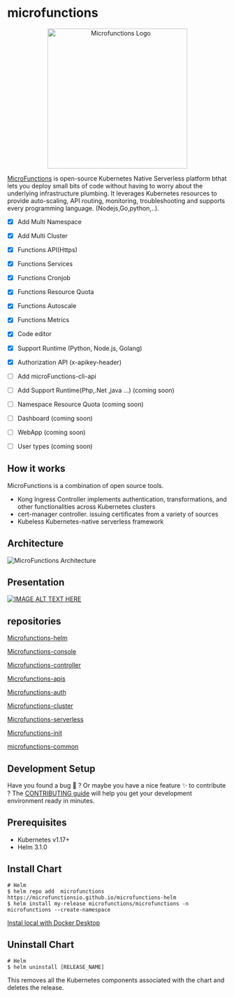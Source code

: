 # microfunctions
<p align="center">
  <a href="https://microfunctions.io" target="blank"><img src="http://www.microfunctions.io/wp-content/uploads/2020/07/New-Project-3.png" width="320" alt="Microfunctions Logo" /></a>
</p>

[MicroFunctions](https://microFunctions.io/) is open-source Kubernetes Native Serverless platform bthat lets you deploy small bits of code without having to worry about the underlying infrastructure plumbing. It leverages Kubernetes  resources to provide auto-scaling, API routing, monitoring, troubleshooting and supports every programming language. (Nodejs,Go,python,..).

- [x] Add Multi Namespace
- [x] Add Multi Cluster 
- [x] Functions API(Https)
- [x] Functions Services
- [x] Functions Cronjob
- [x] Functions Resource Quota
- [x] Functions Autoscale
- [x] Functions Metrics  
- [x] Code editor
- [x] Support Runtime (Python, Node.js, Golang)
- [x] Authorization API (x-apikey-header)
- [ ] Add microFunctions-cli-api 
- [ ] Add Support Runtime(Php,.Net ,java ...) (coming soon)
- [ ] Namespace Resource Quota (coming soon)
- [ ] Dashboard (coming soon)
- [ ] WebApp (coming soon)
- [ ] User types (coming soon)


## How it works
MicroFunctions is a combination of open source tools.
- Kong Ingress Controller implements authentication, transformations, and other functionalities across Kubernetes clusters
- cert-manager controller.  issuing certificates from a variety of sources
- Kubeless Kubernetes-native serverless framework

## Architecture

![MicroFunctions Architecture](https://user-images.githubusercontent.com/67606926/113181595-41921b80-9252-11eb-87b7-4b60112ac99e.png)

## Presentation

[![IMAGE ALT TEXT HERE](https://img.youtube.com/vi/XhlmzagrtBU/0.jpg)](https://youtu.be/XhlmzagrtBU)

## repositories
[Microfunctions-helm](https://github.com/microfunctionsio/microfunctions-helm)

[Microfunctions-console](https://github.com/microfunctionsio/microfunctions-console)

[Microfunctions-controller](https://github.com/microfunctionsio/microfunctions-controller)

[Microfunctions-apis](https://github.com/microfunctionsio/microfunctions-apis)

[Microfunctions-auth](https://github.com/microfunctionsio/microfunctions-auth)

[Microfunctions-cluster](https://github.com/microfunctionsio/microfunctions-cluster)

[Microfunctions-serverless](https://github.com/microfunctionsio/microfunctions-serverless)

[Microfunctions-init](https://github.com/microfunctionsio/microfunctions-init-job)

[microfunctions-common](https://github.com/microfunctionsio/microfunctions-common)


## Development Setup

Have you found a bug :bug: ? Or maybe you have a nice feature :sparkles: to contribute ? The [CONTRIBUTING guide](https://github.com/microfunctionsio/microfunctions/blob/main/CONTRIBUTING.md) will help you get your development environment ready in minutes.
 

## Prerequisites

- Kubernetes v1.17+
- Helm 3.1.0

## Install Chart

```console
# Helm
$ helm repo add  microfunctions https://microfunctionsio.github.io/microfunctions-helm
$ helm install my-release microfunctions/microfunctions -n microfunctions --create-namespace 
```
[Instal local with Docker Desktop](https://github.com/microfunctionsio/microfunctions/blob/main/Install/install.md)
## Uninstall Chart
```console
# Helm
$ helm uninstall [RELEASE_NAME]
```
This removes all the Kubernetes components associated with the chart and deletes the release.

